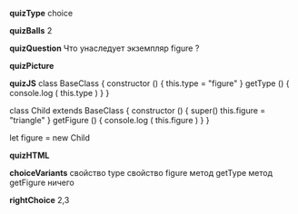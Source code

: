 ____quizType____
choice

____quizBalls____
2

____quizQuestion____
Что унаследует экземпляр figure ?

____quizPicture____


____quizJS____
class BaseClass {
    constructor () {
        this.type = "figure"
    }
    getType () {
        console.log ( this.type )
    }
}

class Child extends BaseClass {
    constructor () {
        super()
        this.figure = "triangle"
    }
    getFigure () {
        console.log ( this.figure )
    }
}

let figure = new Child

____quizHTML____



____choiceVariants____
свойство type
свойство figure
метод getType
метод getFigure
ничего


____rightChoice____
2,3
